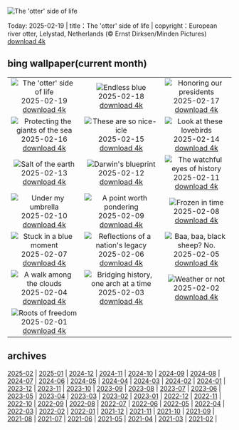![The 'otter' side of life](https://cn.bing.com/th?id=OHR.IceHoleOtter_EN-US7859051687_UHD.jpg&w=1000)

Today: 2025-02-19 | title：The 'otter' side of life | copyright：European river otter, Lelystad, Netherlands (© Ernst Dirksen/Minden Pictures) [download 4k](https://cn.bing.com/th?id=OHR.IceHoleOtter_EN-US7859051687_UHD.jpg)

## bing wallpaper(current month)

|  |  |  |
| :----: | :----: | :----: |
| ![The 'otter' side of life](https://cn.bing.com/th?id=OHR.IceHoleOtter_EN-US7859051687_UHD.jpg&pid=hp&w=384&h=216&rs=1&c=4) <br/>2025-02-19 [download 4k](https://cn.bing.com/th?id=OHR.IceHoleOtter_EN-US7859051687_UHD.jpg)| ![Endless blue](https://cn.bing.com/th?id=OHR.BlueBelize_EN-US7787222240_UHD.jpg&pid=hp&w=384&h=216&rs=1&c=4) <br/>2025-02-18 [download 4k](https://cn.bing.com/th?id=OHR.BlueBelize_EN-US7787222240_UHD.jpg)| ![Honoring our presidents](https://cn.bing.com/th?id=OHR.LincolnSunrise_EN-US7725604655_UHD.jpg&pid=hp&w=384&h=216&rs=1&c=4) <br/>2025-02-17 [download 4k](https://cn.bing.com/th?id=OHR.LincolnSunrise_EN-US7725604655_UHD.jpg)|
| ![Protecting the giants of the sea](https://cn.bing.com/th?id=OHR.HumpbackMother_EN-US8033380725_UHD.jpg&pid=hp&w=384&h=216&rs=1&c=4) <br/>2025-02-16 [download 4k](https://cn.bing.com/th?id=OHR.HumpbackMother_EN-US8033380725_UHD.jpg)| ![These are so nice-icle](https://cn.bing.com/th?id=OHR.Misotsuchi2025_EN-US8130053956_UHD.jpg&pid=hp&w=384&h=216&rs=1&c=4) <br/>2025-02-15 [download 4k](https://cn.bing.com/th?id=OHR.Misotsuchi2025_EN-US8130053956_UHD.jpg)| ![Look at these lovebirds](https://cn.bing.com/th?id=OHR.PenguinLove_EN-US7515315710_UHD.jpg&pid=hp&w=384&h=216&rs=1&c=4) <br/>2025-02-14 [download 4k](https://cn.bing.com/th?id=OHR.PenguinLove_EN-US7515315710_UHD.jpg)|
| ![Salt of the earth](https://cn.bing.com/th?id=OHR.LakeTyrrell_EN-US7326346900_UHD.jpg&pid=hp&w=384&h=216&rs=1&c=4) <br/>2025-02-13 [download 4k](https://cn.bing.com/th?id=OHR.LakeTyrrell_EN-US7326346900_UHD.jpg)| ![Darwin's blueprint](https://cn.bing.com/th?id=OHR.GalapagosIguana_EN-US6976814194_UHD.jpg&pid=hp&w=384&h=216&rs=1&c=4) <br/>2025-02-12 [download 4k](https://cn.bing.com/th?id=OHR.GalapagosIguana_EN-US6976814194_UHD.jpg)| ![The watchful eyes of history](https://cn.bing.com/th?id=OHR.YungangGrottoes_EN-US6896904893_UHD.jpg&pid=hp&w=384&h=216&rs=1&c=4) <br/>2025-02-11 [download 4k](https://cn.bing.com/th?id=OHR.YungangGrottoes_EN-US6896904893_UHD.jpg)|
| ![Under my umbrella](https://cn.bing.com/th?id=OHR.UmbrellaDay_EN-US6816351187_UHD.jpg&pid=hp&w=384&h=216&rs=1&c=4) <br/>2025-02-10 [download 4k](https://cn.bing.com/th?id=OHR.UmbrellaDay_EN-US6816351187_UHD.jpg)| ![A point worth pondering](https://cn.bing.com/th?id=OHR.AlstromPoint_EN-US6746094430_UHD.jpg&pid=hp&w=384&h=216&rs=1&c=4) <br/>2025-02-09 [download 4k](https://cn.bing.com/th?id=OHR.AlstromPoint_EN-US6746094430_UHD.jpg)| ![Frozen in time](https://cn.bing.com/th?id=OHR.SnowySvaneti_EN-US6546788330_UHD.jpg&pid=hp&w=384&h=216&rs=1&c=4) <br/>2025-02-08 [download 4k](https://cn.bing.com/th?id=OHR.SnowySvaneti_EN-US6546788330_UHD.jpg)|
| ![Stuck in a blue moment](https://cn.bing.com/th?id=OHR.BlueNorway_EN-US6457602567_UHD.jpg&pid=hp&w=384&h=216&rs=1&c=4) <br/>2025-02-07 [download 4k](https://cn.bing.com/th?id=OHR.BlueNorway_EN-US6457602567_UHD.jpg)| ![Reflections of a nation's legacy](https://cn.bing.com/th?id=OHR.WhararikiBeach_EN-US3505877495_UHD.jpg&pid=hp&w=384&h=216&rs=1&c=4) <br/>2025-02-06 [download 4k](https://cn.bing.com/th?id=OHR.WhararikiBeach_EN-US3505877495_UHD.jpg)| ![Baa, baa, black sheep? No.](https://cn.bing.com/th?id=OHR.ScottishSheep_EN-US3449526052_UHD.jpg&pid=hp&w=384&h=216&rs=1&c=4) <br/>2025-02-05 [download 4k](https://cn.bing.com/th?id=OHR.ScottishSheep_EN-US3449526052_UHD.jpg)|
| ![A walk among the clouds](https://cn.bing.com/th?id=OHR.GoldenBridge_EN-US3362533203_UHD.jpg&pid=hp&w=384&h=216&rs=1&c=4) <br/>2025-02-04 [download 4k](https://cn.bing.com/th?id=OHR.GoldenBridge_EN-US3362533203_UHD.jpg)| ![Bridging history, one arch at a time](https://cn.bing.com/th?id=OHR.RibbleheadViaduct_EN-US0244245382_UHD.jpg&pid=hp&w=384&h=216&rs=1&c=4) <br/>2025-02-03 [download 4k](https://cn.bing.com/th?id=OHR.RibbleheadViaduct_EN-US0244245382_UHD.jpg)| ![Weather or not](https://cn.bing.com/th?id=OHR.AustriaMarmot_EN-US0012248153_UHD.jpg&pid=hp&w=384&h=216&rs=1&c=4) <br/>2025-02-02 [download 4k](https://cn.bing.com/th?id=OHR.AustriaMarmot_EN-US0012248153_UHD.jpg)|
| ![Roots of freedom](https://cn.bing.com/th?id=OHR.AfricanMuseumDC_EN-US9749048351_UHD.jpg&pid=hp&w=384&h=216&rs=1&c=4) <br/>2025-02-01 [download 4k](https://cn.bing.com/th?id=OHR.AfricanMuseumDC_EN-US9749048351_UHD.jpg)|

## archives

[2025-02](./archives/en-US/2025-02.md) | [2025-01](./archives/en-US/2025-01.md) | [2024-12](./archives/en-US/2024-12.md) | [2024-11](./archives/en-US/2024-11.md) | [2024-10](./archives/en-US/2024-10.md) | [2024-09](./archives/en-US/2024-09.md) | [2024-08](./archives/en-US/2024-08.md) | [2024-07](./archives/en-US/2024-07.md) |
[2024-06](./archives/en-US/2024-06.md) | [2024-05](./archives/en-US/2024-05.md) | [2024-04](./archives/en-US/2024-04.md) | [2024-03](./archives/en-US/2024-03.md) | [2024-02](./archives/en-US/2024-02.md) | [2024-01](./archives/en-US/2024-01.md) | [2023-12](./archives/en-US/2023-12.md) | [2023-11](./archives/en-US/2023-11.md) |
[2023-10](./archives/en-US/2023-10.md) | [2023-09](./archives/en-US/2023-09.md) | [2023-08](./archives/en-US/2023-08.md) | [2023-07](./archives/en-US/2023-07.md) | [2023-06](./archives/en-US/2023-06.md) | [2023-05](./archives/en-US/2023-05.md) | [2023-04](./archives/en-US/2023-04.md) | [2023-03](./archives/en-US/2023-03.md) |
[2023-02](./archives/en-US/2023-02.md) | [2023-01](./archives/en-US/2023-01.md) | [2022-12](./archives/en-US/2022-12.md) | [2022-11](./archives/en-US/2022-11.md) | [2022-10](./archives/en-US/2022-10.md) | [2022-09](./archives/en-US/2022-09.md) | [2022-08](./archives/en-US/2022-08.md) | [2022-07](./archives/en-US/2022-07.md) |
[2022-06](./archives/en-US/2022-06.md) | [2022-05](./archives/en-US/2022-05.md) | [2022-04](./archives/en-US/2022-04.md) | [2022-03](./archives/en-US/2022-03.md) | [2022-02](./archives/en-US/2022-02.md) | [2022-01](./archives/en-US/2022-01.md) | [2021-12](./archives/en-US/2021-12.md) | [2021-11](./archives/en-US/2021-11.md) |
[2021-10](./archives/en-US/2021-10.md) | [2021-09](./archives/en-US/2021-09.md) | [2021-08](./archives/en-US/2021-08.md) | [2021-07](./archives/en-US/2021-07.md) | [2021-06](./archives/en-US/2021-06.md) | [2021-05](./archives/en-US/2021-05.md) | [2021-04](./archives/en-US/2021-04.md) | [2021-03](./archives/en-US/2021-03.md) |
[2021-02](./archives/en-US/2021-02.md) |
